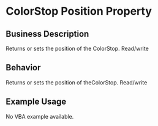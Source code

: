 # ColorStop Position Property

## Business Description
Returns or sets the position of the ColorStop. Read/write

## Behavior
Returns or sets the position of theColorStop. Read/write

## Example Usage
No VBA example available.